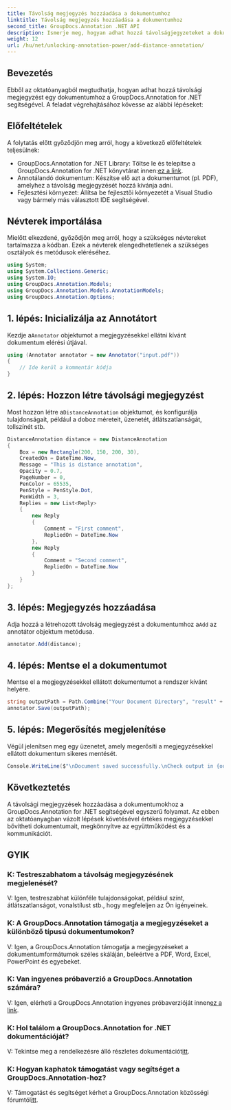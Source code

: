 ```yaml
---
title: Távolság megjegyzés hozzáadása a dokumentumhoz
linktitle: Távolság megjegyzés hozzáadása a dokumentumhoz
second_title: GroupDocs.Annotation .NET API
description: Ismerje meg, hogyan adhat hozzá távolságjegyzeteket a dokumentumokhoz a GroupDocs.Annotation for .NET segítségével. Fokozza az együttműködést és a kommunikációt erőfeszítés nélkül.
weight: 12
url: /hu/net/unlocking-annotation-power/add-distance-annotation/
---
```

## Bevezetés
Ebből az oktatóanyagból megtudhatja, hogyan adhat hozzá távolsági megjegyzést egy dokumentumhoz a GroupDocs.Annotation for .NET segítségével. A feladat végrehajtásához kövesse az alábbi lépéseket:
## Előfeltételek

A folytatás előtt győződjön meg arról, hogy a következő előfeltételek teljesülnek:

-  GroupDocs.Annotation for .NET Library: Töltse le és telepítse a GroupDocs.Annotation for .NET könyvtárat innen:[ez a link](https://releases.groupdocs.com/annotation/net/).
- Annotálandó dokumentum: Készítse elő azt a dokumentumot (pl. PDF), amelyhez a távolság megjegyzését hozzá kívánja adni.
- Fejlesztési környezet: Állítsa be fejlesztői környezetét a Visual Studio vagy bármely más választott IDE segítségével.

## Névterek importálása

Mielőtt elkezdené, győződjön meg arról, hogy a szükséges névtereket tartalmazza a kódban. Ezek a névterek elengedhetetlenek a szükséges osztályok és metódusok eléréséhez.

```csharp
using System;
using System.Collections.Generic;
using System.IO;
using GroupDocs.Annotation.Models;
using GroupDocs.Annotation.Models.AnnotationModels;
using GroupDocs.Annotation.Options;
```


## 1. lépés: Inicializálja az Annotátort

 Kezdje a`Annotator` objektumot a megjegyzésekkel ellátni kívánt dokumentum elérési útjával.

```csharp
using (Annotator annotator = new Annotator("input.pdf"))
{
    // Ide kerül a kommentár kódja
}
```

## 2. lépés: Hozzon létre távolsági megjegyzést

 Most hozzon létre a`DistanceAnnotation` objektumot, és konfigurálja tulajdonságait, például a doboz méreteit, üzenetét, átlátszatlanságát, tollszínét stb.

```csharp
DistanceAnnotation distance = new DistanceAnnotation
{
    Box = new Rectangle(200, 150, 200, 30),
    CreatedOn = DateTime.Now,
    Message = "This is distance annotation",
    Opacity = 0.7,
    PageNumber = 0,
    PenColor = 65535,
    PenStyle = PenStyle.Dot,
    PenWidth = 3,
    Replies = new List<Reply>
    {
        new Reply
        {
            Comment = "First comment",
            RepliedOn = DateTime.Now
        },
        new Reply
        {
            Comment = "Second comment",
            RepliedOn = DateTime.Now
        }
    }
};
```

## 3. lépés: Megjegyzés hozzáadása

 Adja hozzá a létrehozott távolság megjegyzést a dokumentumhoz a`Add` az annotátor objektum metódusa.

```csharp
annotator.Add(distance);
```

## 4. lépés: Mentse el a dokumentumot

Mentse el a megjegyzésekkel ellátott dokumentumot a rendszer kívánt helyére.

```csharp
string outputPath = Path.Combine("Your Document Directory", "result" + Path.GetExtension("input.pdf"));
annotator.Save(outputPath);
```

## 5. lépés: Megerősítés megjelenítése

Végül jelenítsen meg egy üzenetet, amely megerősíti a megjegyzésekkel ellátott dokumentum sikeres mentését.

```csharp
Console.WriteLine($"\nDocument saved successfully.\nCheck output in {outputPath}.");
```

## Következtetés

A távolsági megjegyzések hozzáadása a dokumentumokhoz a GroupDocs.Annotation for .NET segítségével egyszerű folyamat. Az ebben az oktatóanyagban vázolt lépések követésével értékes megjegyzésekkel bővítheti dokumentumait, megkönnyítve az együttműködést és a kommunikációt.

## GYIK

### K: Testreszabhatom a távolság megjegyzésének megjelenését?

V: Igen, testreszabhat különféle tulajdonságokat, például színt, átlátszatlanságot, vonalstílust stb., hogy megfeleljen az Ön igényeinek.

### K: A GroupDocs.Annotation támogatja a megjegyzéseket a különböző típusú dokumentumokon?

V: Igen, a GroupDocs.Annotation támogatja a megjegyzéseket a dokumentumformátumok széles skáláján, beleértve a PDF, Word, Excel, PowerPoint és egyebeket.

### K: Van ingyenes próbaverzió a GroupDocs.Annotation számára?

 V: Igen, elérheti a GroupDocs.Annotation ingyenes próbaverzióját innen[ez a link](https://releases.groupdocs.com/).

### K: Hol találom a GroupDocs.Annotation for .NET dokumentációját?

 V: Tekintse meg a rendelkezésre álló részletes dokumentációt[itt](https://tutorials.groupdocs.com/annotation/net/).

### K: Hogyan kaphatok támogatást vagy segítséget a GroupDocs.Annotation-hoz?

 V: Támogatást és segítséget kérhet a GroupDocs.Annotation közösségi fórumtól[itt](https://forum.groupdocs.com/c/annotation/10).